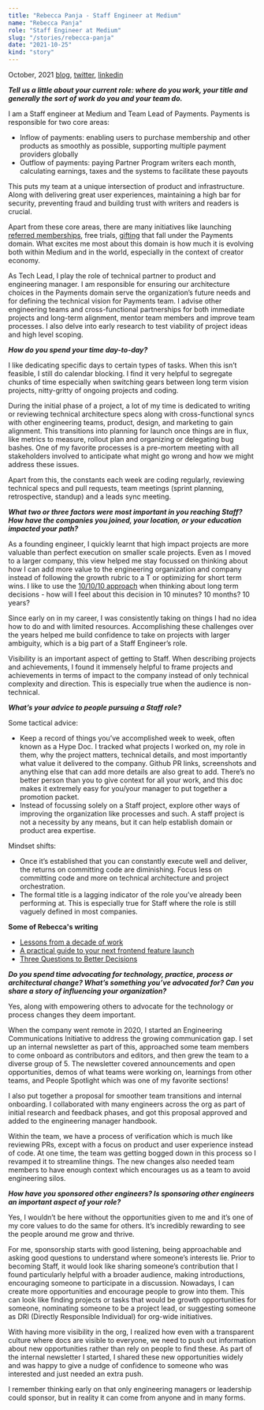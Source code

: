 ```yaml
---
title: "Rebecca Panja - Staff Engineer at Medium"
name: "Rebecca Panja"
role: "Staff Engineer at Medium"
slug: "/stories/rebecca-panja"
date: "2021-10-25"
kind: "story"
---
```


<span class="date">October, 2021</span>
[blog](https://rebecca.medium.com/),
[twitter](https://twitter.com/rebeccapanja),
[linkedin](https://www.linkedin.com/in/rebeccapanja/)

**_Tell us a little about your current role: where do you work, your title and generally the sort of work do you and your team do._**

I am a Staff engineer at Medium and Team Lead of Payments. Payments is responsible for two core areas:

- Inflow of payments: enabling users to purchase membership and other products as smoothly as possible, supporting multiple payment providers globally
- Outflow of payments: paying Partner Program writers each month, calculating earnings, taxes and the systems to facilitate these payouts

This puts my team at a unique intersection of product and infrastructure. Along with delivering great user experiences, maintaining a high bar for security, preventing fraud and building trust with writers and readers is crucial.

Apart from these core areas, there are many initiatives like launching [referred memberships](https://blog.medium.com/evolving-the-partner-program-2613708f9f3c), free trials, [gifting](https://medium.com/gift) that fall under the Payments domain. What excites me most about this domain is how much it is evolving both within Medium and in the world, especially in the context of creator economy.

As Tech Lead, I play the role of technical partner to product and engineering manager. I am responsible for ensuring our architecture choices in the Payments domain serve the organization’s future needs and for defining the technical vision for Payments team. I advise other engineering teams and cross-functional partnerships for both immediate projects and long-term alignment, mentor team members and improve team processes. I also delve into early research to test viability of project ideas and high level scoping.


**_How do you spend your time day-to-day?_**

I like dedicating specific days to certain types of tasks. When this isn’t feasible, I still do calendar blocking. I find it very helpful to segregate chunks of time especially when switching gears between long term vision projects, nitty-gritty of ongoing projects and coding.

During the initial phase of a project, a lot of my time is dedicated to writing or reviewing technical architecture specs along with cross-functional syncs with other engineering teams, product, design, and marketing to gain alignment. This transitions into planning for launch once things are in flux, like metrics to measure, rollout plan and organizing or delegating bug bashes. One of my favorite processes is a pre-mortem meeting with all stakeholders involved to anticipate what might go wrong and how we might address these issues.

Apart from this, the constants each week are coding regularly, reviewing technical specs and pull requests, team meetings (sprint planning, retrospective, standup) and a leads sync meeting.

**_What two or three factors were most important in you reaching Staff? How have the companies you joined, your location, or your education impacted your path?_**

As a founding engineer, I quickly learnt that high impact projects are more valuable than perfect execution on smaller scale projects. Even as I moved to a larger company, this view helped me stay focussed on thinking about how I can add more value to the engineering organization and company instead of following the growth rubric to a T or optimizing for short term wins. I like to use the [10/10/10 approach](https://rebecca.medium.com/make-better-decisions-ask-the-right-questions-8db76697b670) when thinking about long term decisions - how will I feel about this decision in 10 minutes? 10 months? 10 years?

Since early on in my career, I was consistently taking on things I had no idea how to do and with limited resources. Accomplishing these challenges over the years helped me build confidence to take on projects with larger ambiguity, which is a big part of a Staff Engineer’s role.

Visibility is an important aspect of getting to Staff. When describing projects and achievements, I found it immensely helpful to frame projects and achievements in terms of impact to the company instead of only technical complexity and direction. This is especially true when the audience is non-technical.

**_What’s your advice to people pursuing a Staff role?_**

Some tactical advice:

- Keep a record of things you’ve accomplished week to week, often known as a Hype Doc. I tracked what projects I worked on, my role in them, why the project matters, technical details, and most importantly what value it delivered to the company. Github PR links, screenshots and anything else that can add more details are also great to add. There’s no better person than you to give context for all your work, and this doc makes it extremely easy for you/your manager to put together a promotion packet.
- Instead of focussing solely on a Staff project, explore other ways of improving the organization like processes and such. A staff project is not a necessity by any means, but it can help establish domain or product area expertise.

Mindset shifts:

- Once it’s established that you can constantly execute well and deliver, the returns on committing code are diminishing. Focus less on committing code and more on technical architecture and project orchestration.
- The formal title is a lagging indicator of the role you’ve already been performing at. This is especially true for Staff where the role is still vaguely defined in most companies.


<div class="pull">
<p><strong>Some of Rebecca's writing</strong></p>
<ul>
<li><a href="https://rebecca.medium.com/lessons-from-a-decade-of-work-c04abfe25d65">Lessons from a decade of work</a></li>
<li><a href="https://rebecca.medium.com/a-practical-guide-to-your-next-frontend-feature-launch-1a44a443efef">A practical guide to your next frontend feature launch</a></li>
<li><a href="https://rebecca.medium.com/make-better-decisions-ask-the-right-questions-8db76697b670">Three Questions to Better Decisions</a></li>
</ul>
</div>


**_Do you spend time advocating for technology, practice, process or architectural change? What’s something you’ve advocated for? Can you share a story of influencing your organization?_**

Yes, along with empowering others to advocate for the technology or process changes they deem important. 

When the company went remote in 2020, I started an Engineering Communications Initiative to address the growing communication gap. I set up an internal newsletter as part of this, approached some team members to come onboard as contributors and editors, and then grew the team to a diverse group of 5. The newsletter covered announcements and open opportunities, demos of what teams were working on, learnings from other teams, and People Spotlight which was one of my favorite sections!

I also put together a proposal for smoother team transitions and internal onboarding. I collaborated with many engineers across the org as part of initial research and feedback phases, and got this proposal approved and added to the engineering manager handbook. 

Within the team, we have a process of verification which is much like reviewing PRs, except with a focus on product and user experience instead of code. At one time, the team was getting bogged down in this process so I revamped it to streamline things. The new changes also needed team members to have enough context which encourages us as a team to avoid engineering silos.

**_How have you sponsored other engineers? Is sponsoring other engineers an important aspect of your role?_**

Yes, I wouldn’t be here without the opportunities given to me and it’s one of my core values to do the same for others. It’s incredibly rewarding to see the people around me grow and thrive.

For me, sponsorship starts with good listening, being approachable and asking good questions to understand where someone’s interests lie. Prior to becoming Staff, it would look like sharing someone’s contribution that I found particularly helpful with a broader audience, making introductions, encouraging someone to participate in a discussion. Nowadays, I can create more opportunities and encourage people to grow into them. This can look like finding projects or tasks that would be growth opportunities for someone, nominating someone to be a project lead, or suggesting someone as DRI (Directly Responsible Individual) for org-wide initiatives.

With having more visibility in the org, I realized how even with a transparent culture where docs are visible to everyone, we need to push out information about new opportunities rather than rely on people to find these. As part of the internal newsletter I started, I shared these new opportunities widely and was happy to give a nudge of confidence to someone who was interested and just needed an extra push.

I remember thinking early on that only engineering managers or leadership could sponsor, but in reality it can come from anyone and in many forms.

